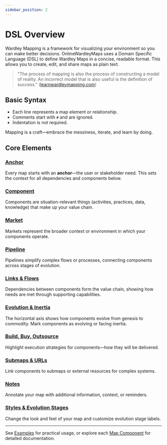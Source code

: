 ```yaml
---
sidebar_position: 2
---
```


# DSL Overview

Wardley Mapping is a framework for visualizing your environment so you can make better decisions. OnlineWardleyMaps uses a Domain Specific Language (DSL) to define Wardley Maps in a concise, readable format. This allows you to create, edit, and share maps as plain text.

> "The process of mapping is also the process of constructing a model of reality. An incorrect model that is also useful is the definition of success." ([learnwardleymapping.com](https://learnwardleymapping.com/landscape/))

## Basic Syntax

- Each line represents a map element or relationship.
- Comments start with `#` and are ignored.
- Indentation is not required.

Mapping is a craft—embrace the messiness, iterate, and learn by doing.

## Core Elements

### [Anchor](map-components/anchor.md)

Every map starts with an **anchor**—the user or stakeholder need. This sets the context for all dependencies and components below.

### [Component](map-components/component.md)

Components are situation-relevant things (activities, practices, data, knowledge) that make up your value chain.

### [Market](map-components/market.md)

Markets represent the broader context or environment in which your components operate.

### [Pipeline](map-components/pipeline.md)

Pipelines simplify complex flows or processes, connecting components across stages of evolution.

### [Links & Flows](map-components/link.md)

Dependencies between components form the value chain, showing how needs are met through supporting capabilities.

### [Evolution & Inertia](map-components/evolution.md)

The horizontal axis shows how components evolve from genesis to commodity. Mark components as evolving or facing inertia.

### [Build, Buy, Outsource](map-components/build-buy-outsource.md)

Highlight execution strategies for components—how they will be delivered.

### [Submaps & URLs](map-components/submap.md)

Link components to submaps or external resources for complex systems.

### [Notes](map-components/note.md)

Annotate your map with additional information, context, or reminders.

### [Styles & Evolution Stages](map-components/style.md)

Change the look and feel of your map and customize evolution stage labels.

---

See [Examples](examples.md) for practical usage, or explore each [Map Component](map-components/anchor.md) for detailed documentation.
